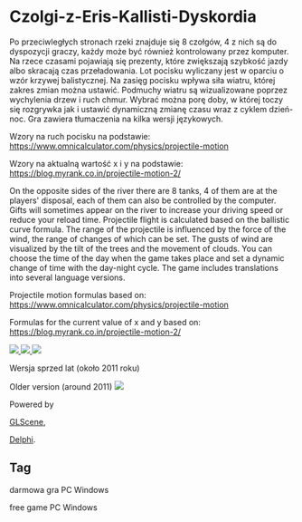 # Czolgi-z-Eris-Kallisti-Dyskordia

Po przeciwległych stronach rzeki znajduje się 8 czołgów, 4 z nich są do dyspozycji graczy, każdy może być również kontrolowany przez komputer.
Na rzece czasami pojawiają się prezenty, które zwiększają szybkość jazdy albo skracają czas przeładowania.
Lot pocisku wyliczany jest w oparciu o wzór krzywej balistycznej. Na zasięg pocisku wpływa siła wiatru, której zakres zmian można ustawić. Podmuchy wiatru są wizualizowane poprzez wychylenia drzew i ruch chmur.
Wybrać można porę doby, w której toczy się rozgrywka jak i ustawić dynamiczną zmianę czasu wraz z cyklem dzień-noc.
Gra zawiera tłumaczenia na kilka wersji językowych.

Wzory na ruch pocisku na podstawie:
https://www.omnicalculator.com/physics/projectile-motion

Wzory na aktualną wartość x i y na podstawie:
https://blog.myrank.co.in/projectile-motion-2/



On the opposite sides of the river there are 8 tanks, 4 of them are at the players' disposal, each of them can also be controlled by the computer.
Gifts will sometimes appear on the river to increase your driving speed or reduce your reload time.
Projectile flight is calculated based on the ballistic curve formula. The range of the projectile is influenced by the force of the wind, the range of changes of which can be set. The gusts of wind are visualized by the tilt of the trees and the movement of clouds.
You can choose the time of the day when the game takes place and set a dynamic change of time with the day-night cycle.
The game includes translations into several language versions.

Projectile motion formulas based on:
https://www.omnicalculator.com/physics/projectile-motion

Formulas for the current value of x and y based on: 
https://blog.myrank.co.in/projectile-motion-2/


<a href="https://github.com/jacek-mulawka/Czolgi-z-Eris-Kallisti-Dyskordia/blob/main/Gallery/Czo%C5%82gi%20z%20Eris%20Kallisti%20Dyskordia%2001.jpg">
  <img src="https://github.com/jacek-mulawka/Czolgi-z-Eris-Kallisti-Dyskordia/blob/main/Gallery/M/Czo%C5%82gi%20z%20Eris%20Kallisti%20Dyskordia%2001%20m.jpg">
</a>

<a href="https://github.com/jacek-mulawka/Czolgi-z-Eris-Kallisti-Dyskordia/blob/main/Gallery/Czo%C5%82gi%20z%20Eris%20Kallisti%20Dyskordia%2002.jpg">
  <img src="https://github.com/jacek-mulawka/Czolgi-z-Eris-Kallisti-Dyskordia/blob/main/Gallery/M/Czo%C5%82gi%20z%20Eris%20Kallisti%20Dyskordia%2002%20m.jpg">
</a>

<a href="https://github.com/jacek-mulawka/Czolgi-z-Eris-Kallisti-Dyskordia/blob/main/Gallery/Czo%C5%82gi%20z%20Eris%20Kallisti%20Dyskordia%2003.jpg">
  <img src="https://github.com/jacek-mulawka/Czolgi-z-Eris-Kallisti-Dyskordia/blob/main/Gallery/M/Czo%C5%82gi%20z%20Eris%20Kallisti%20Dyskordia%2003%20m.jpg">
</a>

Wersja sprzed lat (około 2011 roku)

Older version (around 2011)
<img src="https://github.com/jacek-mulawka/Czolgi-z-Eris-Kallisti-Dyskordia/blob/main/Gallery/M/Czo%C5%82gi%20z%20Eris%20Kallisti%20Dyskordia%2004%20m.jpg">


Powered by

[GLScene](http://glscene.sourceforge.net),

[Delphi](https://www.embarcadero.com/products/delphi).


## Tag
darmowa gra PC Windows

free game PC Windows
